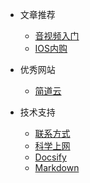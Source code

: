 
<!-- _navbar.md -->
<!-- * [Android相关](https://www.cnblogs.com/Can-daydayup/) 
* 目录
	* [Android相关](/Android/README.md)
	* [Flutter相关](/Flutter/README.md)
	* [HarmonyOS相关](/HarmonyOS/README.md)
	* [IOS相关](/IOS/README.md)
	* [H5/小程序](/H5/README.md)
	* [设计模式](/设计模式/README.md)
	* [算法](/算法/README.md)
	* [优秀项目](/github/README.md)-->
* 文章推荐
  * [音视频入门](https://github.com/ChenLittlePing/LearningVideo)	
  * [IOS内购](https://juejin.cn/post/7046969127205863438)

* 优秀网站
  * [简道云](https://www.jiandaoyun.com/index/solution_center/cate?industry=it)

* 技术支持
  * [联系方式](contract.md)
  * [科学上网](科学上网.md)
  * [Docsify](https://docsify.js.org/#/zh-cn/quickstart)
  * [Markdown](https://markdown.com.cn/basic-syntax/images.html)